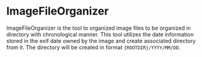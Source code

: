 # ImageFileOrganizer

ImageFileOrganizer is the tool to organized image files to be organized in directory with chronological manner. This tool utilizes the date information stored in the exif date owned by the image and create associated directory from it. The directory will be created in format `{ROOTDIR}/YYYY/MM/DD`.
